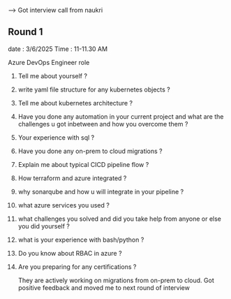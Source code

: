 --> Got interview call from naukri

## Round 1

date : 3/6/2025 Time : 11-11.30 AM

Azure DevOps Engineer role

1. Tell me about yourself ?
2. write yaml file structure for any kubernetes objects ?
3. Tell me about kubernetes architecture ?
4. Have you done any automation in your current project and what are the challenges u got inbetween and how you overcome them ?
5. Your experience with sql ?
6. Have you done any on-prem to cloud migrations ?
7. Explain me about typical CICD pipeline flow ?
8. How terraform and azure integrated ?
9. why sonarqube and how u will integrate in your pipeline ?
10. what azure services you used ?
11. what challenges you  solved and did you take help from anyone or else you did yourself ?
12. what is your experience with bash/python ?
13. Do you know about RBAC in azure ?
14. Are you preparing for any certifications ?

    They are actively working on migrations from on-prem to cloud. Got positive feedback and moved me to next round of interview

